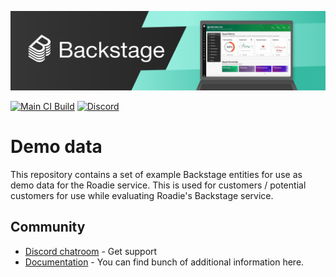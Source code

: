 ![alt-text](docs/assets/headline.png "CC BY-NC-SA 4.0")

[![Main CI Build](https://github.com/roadiehq/demo-data/workflows/CI/badge.svg)](https://github.com/roadiehq/demo-data/actions?query=workflow:'CI')
[![Discord](https://img.shields.io/discord/760879902391009330)](https://discord.gg/d9SJrQR5uH)

# Demo data

This repository contains a set of example Backstage entities for use as demo data for the Roadie service. This is used for customers / potential customers for use while evaluating Roadie's Backstage service.

## Community

- [Discord chatroom](https://discord.gg/d9SJrQR5uH) - Get support 
- [Documentation](https://roadie.io/docs/getting-started/getting-started-for-admins/) - You can find bunch of additional information here.